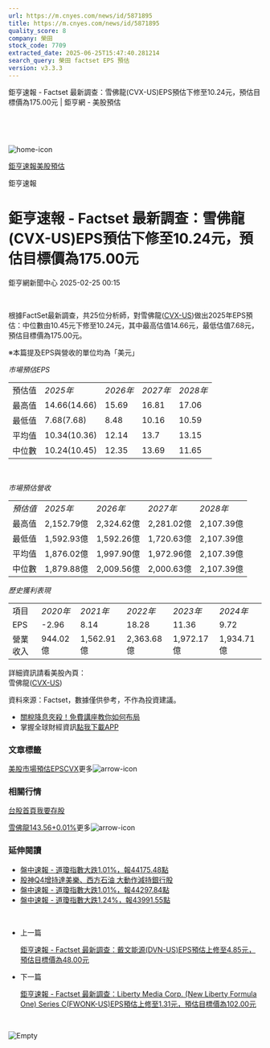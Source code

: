 ```yaml
---
url: https://m.cnyes.com/news/id/5871895
title: https://m.cnyes.com/news/id/5871895
quality_score: 8
company: 榮田
stock_code: 7709
extracted_date: 2025-06-25T15:47:40.281214
search_query: 榮田 factset EPS 預估
version: v3.3.3
---
```


鉅亨速報 - Factset 最新調查：雪佛龍(CVX-US)EPS預估下修至10.24元，預估目標價為175.00元 | 鉅亨網 - 美股預估

‌

‌

![home-icon](/assets/icons/breadCrumb/symbol-icon-home.svg)

[鉅亨速報](/news/cat/anue_live)[美股預估](/news/cat/us_forecast)

鉅亨速報

# 鉅亨速報 - Factset 最新調查：雪佛龍(CVX-US)EPS預估下修至10.24元，預估目標價為175.00元

鉅亨網新聞中心 2025-02-25 00:15

‌

根據FactSet最新調查，共25位分析師，對雪佛龍([CVX-US](https://invest.cnyes.com/usstock/detail/CVX))做出2025年EPS預估：中位數由10.45元下修至10.24元，其中最高估值14.66元，最低估值7.68元，預估目標價為175.00元。

※本篇提及EPS與營收的單位均為「美元」

*市場預估EPS*

|  |  |  |  |  |
| --- | --- | --- | --- | --- |
| 預估值 | *2025年* | *2026年* | *2027年* | *2028年* |
| 最高值 | 14.66(14.66) | 15.69 | 16.81 | 17.06 |
| 最低值 | 7.68(7.68) | 8.48 | 10.16 | 10.59 |
| 平均值 | 10.34(10.36) | 12.14 | 13.7 | 13.15 |
| 中位數 | 10.24(10.45) | 12.35 | 13.69 | 11.65 |

‌

*市場預估營收*

|  |  |  |  |  |
| --- | --- | --- | --- | --- |
| *預估值* | *2025年* | *2026年* | *2027年* | *2028年* |
| 最高值 | 2,152.79億 | 2,324.62億 | 2,281.02億 | 2,107.39億 |
| 最低值 | 1,592.93億 | 1,592.26億 | 1,720.63億 | 2,107.39億 |
| 平均值 | 1,876.02億 | 1,997.90億 | 1,972.96億 | 2,107.39億 |
| 中位數 | 1,879.88億 | 2,009.56億 | 2,000.63億 | 2,107.39億 |

*歷史獲利表現*

|  |  |  |  |  |  |
| --- | --- | --- | --- | --- | --- |
| 項目 | *2020年* | *2021年* | *2022年* | *2023年* | *2024年* |
| EPS | -2.96 | 8.14 | 18.28 | 11.36 | 9.72 |
| 營業收入 | 944.02億 | 1,562.91億 | 2,363.68億 | 1,972.17億 | 1,934.71億 |

詳細資訊請看美股內頁：  
雪佛龍([CVX-US](https://invest.cnyes.com/usstock/detail/CVX))

資料來源：Factset，數據僅供參考，不作為投資建議。

* [關稅降息夾殺！免費講座教你如何布局](https://events.cnyes.com/rsc2025H2-35584?utm_source=anue&utm_medium=usstocks_end)
* 掌握全球財經資訊[點我下載APP](http://www.cnyes.com/app/?utm_source=mweb&utm_medium=HamMenuBanner&utm_campaign=fixed&utm_content=entr)

### 文章標籤

[美股](https://news.cnyes.com/tag/美股 "美股")[市場預估](https://news.cnyes.com/tag/市場預估 "市場預估")[EPS](https://news.cnyes.com/tag/EPS "EPS")[CVX](https://news.cnyes.com/tag/CVX "CVX")更多![arrow-icon](/assets/icons/arrows/arrow-down.svg)

### 相關行情

[台股首頁](https://www.cnyes.com/twstock)[我要存股](https://supr.link/8OHaU)

[雪佛龍143.56+0.01%](https://invest.cnyes.com/usstock/detail/CVX)更多![arrow-icon](/assets/icons/arrows/arrow-down.svg)

### 延伸閱讀

* [盤中速報 - 道瓊指數大跌1.01%，報44175.48點](/news/id/5868668)
* [股神Q4增持達美樂、西方石油 大動作減持銀行股](/news/id/5863362)
* [盤中速報 - 道瓊指數大跌1.01%，報44297.84點](/news/id/5855288)
* [盤中速報 - 道瓊指數大跌1.24%，報43991.55點](/news/id/5849859)

‌

* 上一篇

  [鉅亨速報 - Factset 最新調查：戴文能源(DVN-US)EPS預估上修至4.85元，預估目標價為48.00元](/news/id/5871930)
* 下一篇

  [鉅亨速報 - Factset 最新調查：Liberty Media Corp. (New Liberty Formula One) Series C(FWONK-US)EPS預估上修至1.31元，預估目標價為102.00元](/news/id/5871850)

‌

![Empty](/assets/icons/skeleton/empty-image.svg)

‌